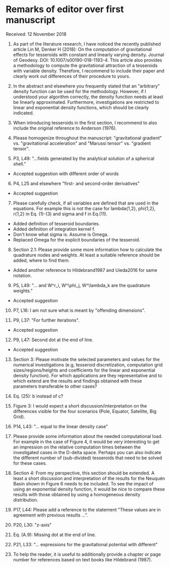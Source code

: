 # Remarks of editor over first manuscript

Received: 12 November 2018


1) As part of the literature research, I have noticed the recently published article Lin
M, Denker H (2018): On the computation of gravitational effects for tesseroids with
constant and linearly varying density. Journal of Geodesy. DOI:
10.1007/s00190-018-1193-4.  This article also provides a methodology to compute the
gravitational attraction of a tesseroids with variable density. Therefore, I recommend
to include their paper and clearly work out differences of their procedure to yours.

2) In the abstract and elsewhere you frequently stated that an "arbitrary" density
function can be used for the methodology. However, if I understood your algorithm
correctly, the density function needs at least be linearly approximated. Furthermore,
investigations are restricted to linear and exponential density functions, which should
be clearly indicated.

3) When introducing tesseroids in the first section, I recommend to also
include the original reference to Anderson (1976).

4) Please homogenize throughout the manuscript: "gravitational gradient" vs.
"gravitational acceleration" and "Marussi tensor" vs. "gradient tensor".

5) P3, L49: "...fields generated by the analytical solution of a spherical shell."

* Accepted suggestion with different order of words

6) P4, L25 and elsewhere "first- and second-order derivatives"

* Accepted suggestion

7) Please carefully check, if all variables are defined that are used in the equations.
For example this is not the case for lambda{1,2}, phi{1,2}, r{1,2} in Eq. (1)-(3) and
sigma and f in Eq.(11).

* Added definition of tesseroid boundaries.
* Added definition of integration kernel f.
* Don't know what sigma is. Assume is Omega.
* Replaced Omega for the explicit boundaries of the tesseroid.

8) Section 2.1: Please provide some more information how to calculate the quadrature
nodes and weights. At least a suitable reference should be added, where to find them.

* Added another reference to Hildebrand1987 and Uieda2016 for same notation.

9) P5, L49: "... and W^r_i, W^\phi_j, W^\lambda_k are the quadrature weights."

* Accepted suggestion

10) P7, L16: I am not sure what is meant by "offending dimensions".

11) P9, L37: "For further iterations".

* Accepted suggestion

12) P9, L47: Second dot at the end of line.

* Accepted suggestion

13) Section 3: Please motivate the selected parameters and values for the numerical
investigations (e.g, tesseroid discretization, computation grid sizes/regions/heights
and coefficients for the linear and exponential density function). For which
applications are they representative and to which extend are the results and findings
obtained with these parameters transferable to other cases?

14) Eq. (25): b instead of c?

15) Figure 3: I would expect a short discussion/interpretation on the differences
visible for the four scenarios (Pole, Equator, Satellite, Big Grid).

16) P14, L43: "... equal to the linear density case"

17) Please provide some information about the needed computational load. For example in
the case of Figure 4, it would be very interesting to get an impression on the relative
computation times between the investigated cases in the D-delta space. Perhaps you can
also indicate the different number of (sub-divided) tesseroids that need to be solved
for these cases.

18) Section 4: From my perspective, this section should be extended. A least a short
discussion and interpretation of the results for the Neuquén Basin shown in Figure
6 needs to be included. To see the impact of using an exponential density function, it
would be nice to compare these results with those obtained by using a homogeneous
density distribution.

19) P17, L44: Please add a reference to the statement "These values are in agreement
with previous results ...".

20) P20, L30: "z-axis"

21) Eq. (A.9): Missing dot at the end of line.

22) P21, L33: "... expressions for the gravitational potential with different"

23) To help the reader, it is useful to additionally provide a chapter or page number
for references based on text books like Hildebrand (1987).
